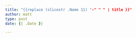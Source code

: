 ```yaml
---
title: "{{replace (slicestr .Name 11) "-" " " | title }}"
author: matt
type: post
date: {{ .Date }}

---
```


